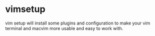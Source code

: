 # vimsetup
vim setup will install some plugins and configuration to make your vim terminal and macvim more usable and easy to work with.

